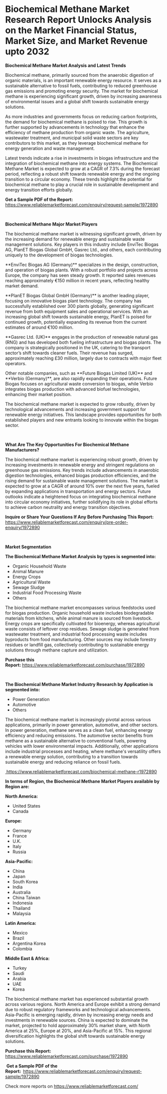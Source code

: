 <p><h1>Biochemical Methane Market Research Report Unlocks Analysis on the Market Financial Status, Market Size, and Market Revenue upto 2032</h1></p><p><strong>Biochemical Methane Market Analysis and Latest Trends</strong></p>
<p><p>Biochemical methane, primarily sourced from the anaerobic digestion of organic materials, is an important renewable energy resource. It serves as a sustainable alternative to fossil fuels, contributing to reduced greenhouse gas emissions and promoting energy security. The market for biochemical methane is experiencing significant growth, driven by increasing awareness of environmental issues and a global shift towards sustainable energy solutions.</p><p>As more industries and governments focus on reducing carbon footprints, the demand for biochemical methane is poised to rise. This growth is further supported by advancements in technology that enhance the efficiency of methane production from organic waste. The agriculture, wastewater treatment, and municipal solid waste sectors are key contributors to this market, as they leverage biochemical methane for energy generation and waste management.</p><p>Latest trends indicate a rise in investments in biogas infrastructure and the integration of biochemical methane into energy systems. The Biochemical Methane Market is expected to grow at a CAGR of 7.3% during the forecast period, reflecting a robust shift towards renewable energy and the ongoing transition to a circular economy. These trends highlight the potential for biochemical methane to play a crucial role in sustainable development and energy transition efforts globally.</p></p>
<p><strong>Get a Sample PDF of the Report:&nbsp;</strong> <a href="https://www.reliablemarketforecast.com/enquiry/request-sample/1972890?utm_campaign=3431&utm_medium=2&utm_source=Github&utm_content=ia&utm_term=03042025&utm_id=biochemical-methane">https://www.reliablemarketforecast.com/enquiry/request-sample/1972890</a></p>
<p>&nbsp;</p>
<p><strong>Biochemical Methane Major Market Players</strong></p>
<p><p>The biochemical methane market is witnessing significant growth, driven by the increasing demand for renewable energy and sustainable waste management solutions. Key players in this industry include EnviTec Biogas AG, PlanET Biogas Global GmbH, Gasrec Ltd., and others, each contributing uniquely to the development of biogas technologies.</p><p>**EnviTec Biogas AG (Germany)** specializes in the design, construction, and operation of biogas plants. With a robust portfolio and projects across Europe, the company has seen steady growth. It reported sales revenues reaching approximately €150 million in recent years, reflecting healthy market demand.</p><p>**PlanET Biogas Global GmbH (Germany)** is another leading player, focusing on innovative biogas plant technology. The company has successfully established over 300 plants globally, generating significant revenue from both equipment sales and operational services. With an increasing global shift towards sustainable energy, PlanET is poised for continued growth, potentially expanding its revenue from the current estimates of around €100 million.</p><p>**Gasrec Ltd. (UK)** engages in the production of renewable natural gas (RNG) and has developed both fueling infrastructure and biogas plants. The company is strategically positioned in the UK, catering to the transport sector’s shift towards cleaner fuels. Their revenue has surged, approximately reaching £30 million, largely due to contracts with major fleet operators.</p><p>Other notable companies, such as **Future Biogas Limited (UK)** and **Verbio (Germany)**, are also rapidly expanding their operations. Future Biogas focuses on agricultural waste conversion to biogas, while Verbio integrates biogas production with advanced biofuel technologies, enhancing their market position.</p><p>The biochemical methane market is expected to grow robustly, driven by technological advancements and increasing government support for renewable energy initiatives. This landscape provides opportunities for both established players and new entrants looking to innovate within the biogas sector.</p></p>
<p>&nbsp;</p>
<p><strong>What Are The Key Opportunities For Biochemical Methane Manufacturers?</strong></p>
<p><p>The biochemical methane market is experiencing robust growth, driven by increasing investments in renewable energy and stringent regulations on greenhouse gas emissions. Key trends include advancements in anaerobic digestion technologies, enhanced biogas production efficiencies, and the rising demand for sustainable waste management solutions. The market is expected to grow at a CAGR of around 10% over the next five years, fueled by expanding applications in transportation and energy sectors. Future outlooks indicate a heightened focus on integrating biochemical methane into circular economy initiatives, further solidifying its role in global efforts to achieve carbon neutrality and energy transition objectives.</p></p>
<p><strong>Inquire or Share Your Questions If Any Before Purchasing This Report:</strong> <a href="https://www.reliablemarketforecast.com/enquiry/pre-order-enquiry/1972890?utm_campaign=3431&utm_medium=2&utm_source=Github&utm_content=ia&utm_term=03042025&utm_id=biochemical-methane">https://www.reliablemarketforecast.com/enquiry/pre-order-enquiry/1972890</a></p>
<p>&nbsp;</p>
<p><strong>Market Segmentation</strong></p>
<p><strong>The Biochemical Methane Market Analysis by types is segmented into:</strong></p>
<p><ul><li>Organic Household Waste</li><li>Animal Manure</li><li>Energy Crops</li><li>Agricultural Waste</li><li>Sewage Sludge</li><li>Industrial Food Processing Waste</li><li>Others</li></ul></p>
<p><p>The biochemical methane market encompasses various feedstocks used for biogas production. Organic household waste includes biodegradable materials from kitchens, while animal manure is sourced from livestock. Energy crops are specifically cultivated for bioenergy, whereas agricultural waste consists of leftover crop residues. Sewage sludge is generated from wastewater treatment, and industrial food processing waste includes byproducts from food manufacturing. Other sources may include forestry residues or landfill gas, collectively contributing to sustainable energy solutions through methane capture and utilization.</p></p>
<p><strong>Purchase this Report:&nbsp;</strong><a href="https://www.reliablemarketforecast.com/purchase/1972890?utm_campaign=3431&utm_medium=2&utm_source=Github&utm_content=ia&utm_term=03042025&utm_id=biochemical-methane">https://www.reliablemarketforecast.com/purchase/1972890</a></p>
<p>&nbsp;</p>
<p><strong>The Biochemical Methane Market Industry Research by Application is segmented into:</strong></p>
<p><ul><li>Power Generation</li><li>Automotive</li><li>Others</li></ul></p>
<p><p>The biochemical methane market is increasingly pivotal across various applications, primarily in power generation, automotive, and other sectors. In power generation, methane serves as a clean fuel, enhancing energy efficiency and reducing emissions. The automotive sector benefits from methane as a sustainable alternative to conventional fuels, powering vehicles with lower environmental impacts. Additionally, other applications include industrial processes and heating, where methane's versatility offers a renewable energy solution, contributing to a transition towards sustainable energy and reducing reliance on fossil fuels.</p></p>
<p><a href="https://www.reliablemarketforecast.com/biochemical-methane-r1972890?utm_campaign=3431&utm_medium=2&utm_source=Github&utm_content=ia&utm_term=03042025&utm_id=biochemical-methane">&nbsp;https://www.reliablemarketforecast.com/biochemical-methane-r1972890</a></p>
<p><strong>In terms of Region, the Biochemical Methane Market Players available by Region are:</strong></p>
<p>
    <p> <strong> North America: </strong>
        <ul>
            <li>United States</li>
            <li>Canada</li>
        </ul>
        </p> 
    <p> <strong> Europe: </strong>
        <ul>
            <li>Germany</li>
            <li>France</li>
            <li>U.K.</li>
            <li>Italy</li>
            <li>Russia</li>
        </ul>
        </p> 
    <p> <strong> Asia-Pacific: </strong>
        <ul>
            <li>China</li>
            <li>Japan</li>
            <li>South Korea</li>
            <li>India</li>
            <li>Australia</li>
            <li>China Taiwan</li>
            <li>Indonesia</li>
            <li>Thailand</li>
            <li>Malaysia</li>
        </ul>
        </p> 
    <p> <strong> Latin America: </strong>
        <ul>
            <li>Mexico</li>
            <li>Brazil</li>
            <li>Argentina Korea</li>
            <li>Colombia</li>
        </ul>
        </p> 
    <p> <strong> Middle East & Africa: </strong>
        <ul>
            <li>Turkey</li>
            <li>Saudi</li>
            <li>Arabia</li>
            <li>UAE</li>
            <li>Korea</li>
        </ul>
    </p>
    </p>
<p><p>The biochemical methane market has experienced substantial growth across various regions. North America and Europe exhibit a strong demand due to robust regulatory frameworks and technological advancements. Asia-Pacific is emerging rapidly, driven by increasing energy needs and investments in renewable sources. China is expected to dominate the market, projected to hold approximately 30% market share, with North America at 25%, Europe at 20%, and Asia-Pacific at 15%. This regional diversification highlights the global shift towards sustainable energy solutions.</p></p>
<p><strong>Purchase this Report: </strong><a href="https://www.reliablemarketforecast.com/purchase/1972890?utm_campaign=3431&utm_medium=2&utm_source=Github&utm_content=ia&utm_term=03042025&utm_id=biochemical-methane">https://www.reliablemarketforecast.com/purchase/1972890</a></p>
<p>&nbsp;<strong>Get a Sample PDF of the Report:&nbsp;&nbsp;</strong><a href="https://www.reliablemarketforecast.com/enquiry/request-sample/1972890?utm_campaign=3431&utm_medium=2&utm_source=Github&utm_content=ia&utm_term=03042025&utm_id=biochemical-methane">https://www.reliablemarketforecast.com/enquiry/request-sample/1972890</a></p>
<p><strong></strong></p>
<p>Check more reports on <a href="https://www.reliablemarketforecast.com/?utm_campaign=3431&utm_medium=2&utm_source=Github&utm_content=ia&utm_term=03042025&utm_id=biochemical-methane">https://www.reliablemarketforecast.com/</a></p>